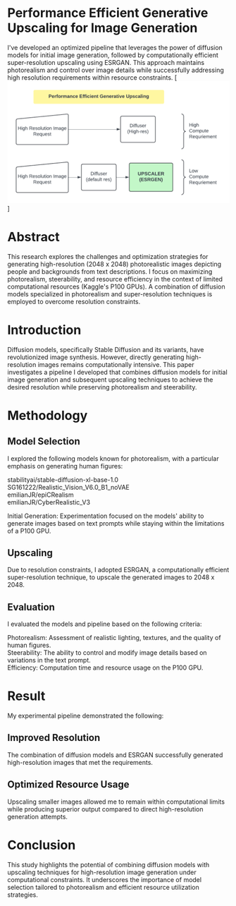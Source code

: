 # Performance Efficient Generative Upscaling for Image Generation
I've developed an optimized pipeline that leverages the power of diffusion models for initial image generation, followed by computationally efficient super-resolution upscaling using ESRGAN. This approach maintains photorealism and control over image details while successfully addressing high resolution requirements within resource constraints.
[![image](https://github.com/harinaralasetty/Performance-Efficient-Generative-Upscaling-for-Image-Generation/blob/main/Performance%20Efficient%20Generative%20Upscaling.png)]

# Abstract
This research explores the challenges and optimization strategies for generating high-resolution (2048 x 2048) photorealistic images depicting people and backgrounds from text descriptions. I focus on maximizing photorealism, steerability, and resource efficiency in the context of limited computational resources (Kaggle's P100 GPUs).  A combination of diffusion models specialized in photorealism and super-resolution techniques is employed to overcome resolution constraints.

# Introduction
Diffusion models, specifically Stable Diffusion and its variants, have revolutionized image synthesis. However, directly generating high-resolution images remains computationally intensive. This paper investigates a pipeline I developed that combines diffusion models for initial image generation and subsequent upscaling techniques to achieve the desired resolution while preserving photorealism and steerability.

# Methodology
## Model Selection
I explored the following models known for photorealism, with a particular emphasis on generating human figures:

stabilityai/stable-diffusion-xl-base-1.0 <br>
SG161222/Realistic_Vision_V6.0_B1_noVAE <br>
emilianJR/epiCRealism <br>
emilianJR/CyberRealistic_V3 <br>

Initial Generation: Experimentation focused on the models' ability to generate images based on text prompts while staying within the limitations of a P100 GPU.

## Upscaling
Due to resolution constraints, I adopted ESRGAN, a computationally efficient super-resolution technique, to upscale the generated images to 2048 x 2048.

## Evaluation
I evaluated the models and pipeline based on the following criteria:

Photorealism: Assessment of realistic lighting, textures, and the quality of human figures. <br>
Steerability: The ability to control and modify image details based on variations in the text prompt. <br>
Efficiency: Computation time and resource usage on the P100 GPU. <br>

# Result
My experimental pipeline demonstrated the following:

## Improved Resolution
The combination of diffusion models and ESRGAN successfully generated high-resolution images that met the requirements.

## Optimized Resource Usage
Upscaling smaller images allowed me to remain within computational limits while producing superior output compared to direct high-resolution generation attempts.

# Conclusion
This study highlights the potential of combining diffusion models with upscaling techniques for high-resolution image generation under computational constraints. It underscores the importance of model selection tailored to photorealism and efficient resource utilization strategies.
